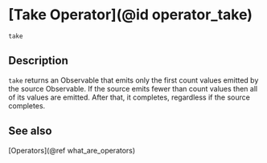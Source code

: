 # [Take Operator](@id operator_take)

```@docs
take
```

## Description

`take` returns an Observable that emits only the first count values emitted by the source Observable. If the source emits fewer than count values then all of its values are emitted. After that, it completes, regardless if the source completes.

## See also

[Operators](@ref what_are_operators)
